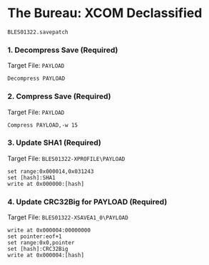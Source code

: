 # The Bureau: XCOM Declassified 

`BLES01322.savepatch`

### 1. Decompress Save (Required)

Target File: `PAYLOAD`

```
Decompress PAYLOAD
```

### 2. Compress Save (Required)

Target File: `PAYLOAD`

```
Compress PAYLOAD,-w 15
```

### 3. Update SHA1 (Required)

Target File: `BLES01322-XPROFILE\PAYLOAD`

```
set range:0x000014,0x031243
set [hash]:SHA1
write at 0x000000:[hash]
```

### 4. Update CRC32Big for PAYLOAD (Required)

Target File: `BLES01322-XSAVEA1_0\PAYLOAD`

```
write at 0x000004:00000000
set pointer:eof+1
set range:0x0,pointer
set [hash]:CRC32Big
write at 0x000004:[hash]
```

